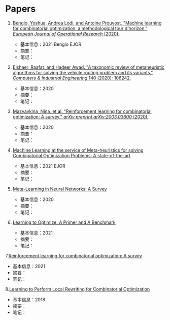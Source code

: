 # Papers

1. [Bengio, Yoshua, Andrea Lodi, and Antoine Prouvost. "Machine learning for combinatorial optimization: a methodological tour d’horizon." *European Journal of Operational Research* (2020).](https://reader.elsevier.com/reader/sd/pii/S0377221720306895?token=AE1BBDE37214DE213DD94E3495B51BAE18D342524693328CEC38061D5DE88473C5089443112779A515D1A442D680CCEC&originRegion=us-east-1&originCreation=20210527084713)
   + 基本信息：2021 Bengio EJOR
   + 摘要：
   + 笔记：
2. [Elshaer, Raafat, and Hadeer Awad. "A taxonomic review of metaheuristic algorithms for solving the vehicle routing problem and its variants." *Computers & Industrial Engineering* 140 (2020): 106242.](https://reader.elsevier.com/reader/sd/pii/S0360835219307119?token=FCA1CA397BAE256FE632A1925D853CD91931004E8BC4D22463EA969AC57228D446C99689B29D7D08E02254BC667824B9&originRegion=us-east-1&originCreation=20210527091401)
   + 基本信息：2020
   + 摘要：
   + 笔记：
3. [Mazyavkina, Nina, et al. "Reinforcement learning for combinatorial optimization: A survey." *arXiv preprint arXiv:2003.03600* (2020).](https://arxiv.org/pdf/2003.03600.pdf)
   + 基本信息：2020
   + 摘要：
   + 笔记：

4. [Machine Learning at the service of Meta-heuristics for solving Combinatorial Optimization Problems: A state-of-the-art](https://www.sciencedirect.com/science/article/pii/S0377221721003623)
   + 基本信息：2021 EJOR
   + 摘要：
   + 笔记：

5. [Meta-Learning in Neural Networks: A Survey](https://arxiv.org/abs/2004.05439)
   + 基本信息：2020 
   + 摘要：
   + 笔记：
   
6. [Learning to Optimize: A Primer and A Benchmark](https://arxiv.org/abs/2103.12828)
   + 基本信息：2021 
   + 摘要：
   + 笔记： 

7.[Reinforcement learning for combinatorial optimization: A survey](https://www.sciencedirect.com/science/article/pii/S0305054821001660)
  + 基本信息：2021 
  + 摘要：
  + 笔记：

8.[Learning to Perform Local Rewriting for Combinatorial Optimization](https://arxiv.org/abs/1810.00337)
  + 基本信息：2018 
  + 摘要：
  + 笔记：
